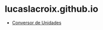 # lucaslacroix.github.io

- <a href="https://lucaslacroix.github.io/converte-unidades/">Conversor de Unidades</a>